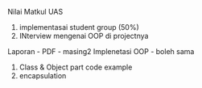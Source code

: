 Nilai Matkul
UAS

1. implementasai student group (50%)
2. INterview mengenai OOP di projectnya

Laporan - PDF - masing2
Implenetasi OOP - boleh sama

1. Class & Object
   part code example
2. encapsulation

